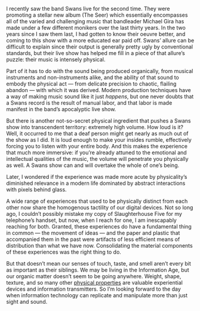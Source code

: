 

I recently saw the band Swans live for the second time. They were promoting a stellar new album (The Seer)
which essentially encompasses all of the varied and challenging music that bandleader Michael Gira has made
under a few different monikers over the last thirty years. In the two years since I saw them last, I had
gotten to know their oeuvre better, and coming to this show with a more educated ear paid off. Swans’ allure
can be difficult to explain since their output is generally pretty ugly by conventional standards, but their
live show has helped me fill in a piece of that allure’s puzzle: their music is intensely physical.

Part of it has to do with the sound being produced organically, from musical instruments and non-instruments
alike, and the ability of that sound to embody the physical act — from delicate precision to chaotic,
flailing abandon — with which it was derived. Modern production techniques have a way of making music sound
like it just *happens*, but one never doubts that a Swans record is the result of manual labor, and that labor
is made manifest in the band’s apocalyptic live show.

But there is another not-so-secret physical ingredient that pushes a Swans show into transcendent territory:
extremely high volume. How loud is it? Well, it occurred to me that a deaf person might get nearly as much out
of the show as I did. It is loud enough to make your insides rumble, effectively forcing you to listen with
your entire body. And this makes the experience that much more immersive: if you’re already attuned to the
emotional and intellectual qualities of the music, the volume will penetrate you physically as well. A Swans
show can and will overtake the whole of one’s being.

Later, I wondered if the experience was made more acute by physicality’s diminished relevance in a modern
life dominated by abstract interactions with pixels behind glass.

A wide range of experiences that used to be physically distinct from each other now share the homogenous
tactility of our digital devices. Not so long ago, I couldn’t possibly mistake my copy of Slaughterhouse
Five for my telephone’s handset, but now, when I reach for one, I am inescapably reaching for both. Granted,
these experiences do have a fundamental thing in common — the movement of ideas — and the paper and
plastic that accompanied them in the past were artifacts of less efficient means of distribution than what we
have now. Consolidating the material components of these experiences was the right thing to do.

But that doesn’t mean our senses of touch, taste, and smell aren’t every bit as important as their
siblings. We may be living in the Information Age, but our organic matter doesn’t seem to be going anywhere.
Weight, shape, texture, and so many other [physical
properties](http://en.wikipedia.org/wiki/Physical_property#List_of_properties) are valuable experiential
devices and information transmitters. So I’m looking forward to the day when information technology can
replicate and manipulate more than just sight and sound.